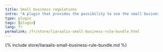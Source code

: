 ```yaml
---
title: Small business regulations
intro: "A plugin that provides the possibility to use the small business regulation, as it can be applied in Germany and Austria, when creating invoices in Kimai."
type: plugin
tags: [plugin]
lang: fr
permalink: /fr/store/liaraalis-small-business-rule-bundle.html
---
```


{% include store/liaraalis-small-business-rule-bundle.md %}
